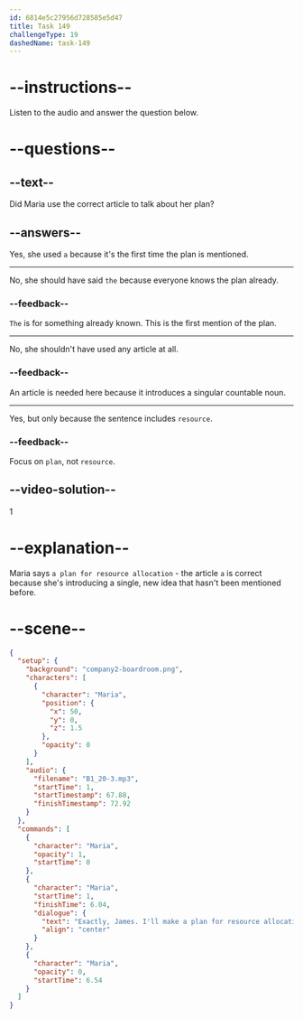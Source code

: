 ```yaml
---
id: 6814e5c27956d728585e5d47
title: Task 149
challengeType: 19
dashedName: task-149
---
```


<!-- (Audio) Maria: Exactly, James. I'll make a plan for resource allocation and share it with you tomorrow. -->

# --instructions--

Listen to the audio and answer the question below.

# --questions--

## --text--

Did Maria use the correct article to talk about her plan?

## --answers--

Yes, she used `a` because it's the first time the plan is mentioned.

---

No, she should have said `the` because everyone knows the plan already.

### --feedback--

`The` is for something already known. This is the first mention of the plan.

---

No, she shouldn't have used any article at all.

### --feedback--

An article is needed here because it introduces a singular countable noun.

---

Yes, but only because the sentence includes `resource`.

### --feedback--

Focus on `plan`, not `resource`.

## --video-solution--

1

# --explanation--

Maria says `a plan for resource allocation` - the article `a` is correct because she's introducing a single, new idea that hasn't been mentioned before.  

# --scene--

```json
{
  "setup": {
    "background": "company2-boardroom.png",
    "characters": [
      {
        "character": "Maria",
        "position": {
          "x": 50,
          "y": 0,
          "z": 1.5
        },
        "opacity": 0
      }
    ],
    "audio": {
      "filename": "B1_20-3.mp3",
      "startTime": 1,
      "startTimestamp": 67.88,
      "finishTimestamp": 72.92
    }
  },
  "commands": [
    {
      "character": "Maria",
      "opacity": 1,
      "startTime": 0
    },
    {
      "character": "Maria",
      "startTime": 1,
      "finishTime": 6.04,
      "dialogue": {
        "text": "Exactly, James. I'll make a plan for resource allocation and share it with you tomorrow.",
        "align": "center"
      }
    },
    {
      "character": "Maria",
      "opacity": 0,
      "startTime": 6.54
    }
  ]
}
```
